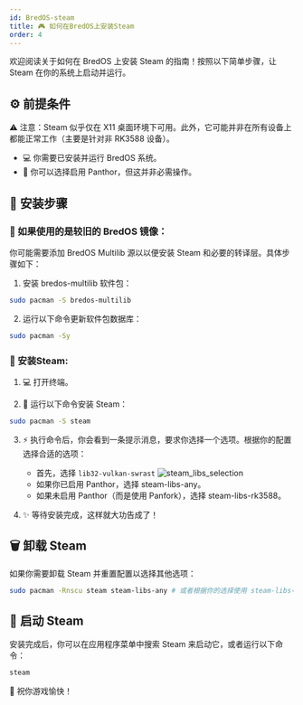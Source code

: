 ```yaml
---
id: BredOS-steam
title: 🎮 如何在BredOS上安装Steam
order: 4
---
```


欢迎阅读关于如何在 BredOS 上安装 Steam 的指南！按照以下简单步骤，让 Steam 在你的系统上启动并运行。

## ⚙️ 前提条件

⚠️ 注意：Steam 似乎仅在 X11 桌面环境下可用。此外，它可能并非在所有设备上都能正常工作（主要是针对非 RK3588 设备）。

* 💻 你需要已安装并运行 BredOS 系统。
* 🔧 你可以选择启用 Panthor，但这并非必需操作。

## 📝 安装步骤

### 🔄 如果使用的是较旧的 BredOS 镜像：

你可能需要添加 BredOS Multilib 源以以便安装 Steam 和必要的转译层。具体步骤如下：

1. 安装 bredos-multilib 软件包：
```bash
sudo pacman -S bredos-multilib
```

2. 运行以下命令更新软件包数据库：
```bash
sudo pacman -Sy
```

### 🚀 安装Steam:

1. 💻 打开终端。

2. 🔧 运行以下命令安装 Steam：
```bash
sudo pacman -S steam
```

3. ⚡ 执行命令后，你会看到一条提示消息，要求你选择一个选项。根据你的配置选择合适的选项：
   * 首先，选择 `lib32-vulkan-swrast`
    ![steam_libs_selection](https://wiki.bredos.org/steam_libs_selection.png)
   * 如果你已启用 Panthor，选择 steam-libs-any。
   * 如果未启用 Panthor（而是使用 Panfork），选择 steam-libs-rk3588。

4. ✨ 等待安装完成，这样就大功告成了！

## 🗑️ 卸载 Steam
如果你需要卸载 Steam 并重置配置以选择其他选项：

```bash
sudo pacman -Rnscu steam steam-libs-any # 或者根据你的选择使用 steam-libs-rk3588
```

## 🎯 启动 Steam

安装完成后，你可以在应用程序菜单中搜索 Steam 来启动它，或者运行以下命令：

```bash
steam
```

🎉 祝你游戏愉快！